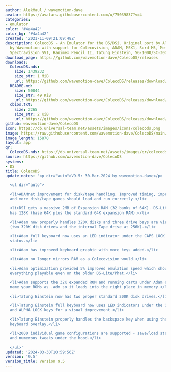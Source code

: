 ```yaml
---
author: AlekMaul / wavemotion-dave
avatar: https://avatars.githubusercontent.com/u/75039837?v=4
categories:
- emulator
color: '#4a4a42'
color_bg: '#4a4a42'
created: '2021-11-09T21:09:48Z'
description: ColecoDS - An Emulator for the DS/DSi. Original port by Alekmaul. Phoenix-Edition
  by Wavemotion with support for Colecovision, ADAM, MSX1, Sord-M5, Memotech MTX,
  Spectravision SVI, Hanimex Pencil II, Tatung Einstein, SG-1000/SC-3000 and the Creativision.
download_page: https://github.com/wavemotion-dave/ColecoDS/releases
downloads:
  ColecoDS.nds:
    size: 1439232
    size_str: 1 MiB
    url: https://github.com/wavemotion-dave/ColecoDS/releases/download/9.5/ColecoDS.nds
  README.md:
    size: 50844
    size_str: 49 KiB
    url: https://github.com/wavemotion-dave/ColecoDS/releases/download/9.5/README.md
  cbios.txt:
    size: 2265
    size_str: 2 KiB
    url: https://github.com/wavemotion-dave/ColecoDS/releases/download/9.5/cbios.txt
github: wavemotion-dave/ColecoDS
icon: https://db.universal-team.net/assets/images/icons/colecods.png
image: https://raw.githubusercontent.com/wavemotion-dave/ColecoDS/main/arm9/gfx_data/pdev_tbg0.png
image_length: 15870
layout: app
qr:
  ColecoDS.nds: https://db.universal-team.net/assets/images/qr/colecods-nds.png
source: https://github.com/wavemotion-dave/ColecoDS
systems:
- DS
title: ColecoDS
update_notes: '<p dir="auto">V9.5: 30-Mar-2024 by wavemotion-dave</p>

  <ul dir="auto">

  <li>ADAMnet improvement for disk/tape handling. Improved timing, improved caching
  and more disk/tape games should load and run correctly.</li>

  <li>DSI gets a massive 2MB of Expansion RAM (32 banks of 64K). DS-Lite/Phat still
  has 128K (base 64K plus the standard 64K expansion RAM).</li>

  <li>Adam now properly handles 320K disks and three drive bays are virtually attached
  (two 320K disk drives and the internal Tape drive at 256K).</li>

  <li>Adam full keyboard now uses an LED indicator under the CAPS LOCK button to indicate
  status.</li>

  <li>Adam has improved keyboard graphic with more keys added.</li>

  <li>Adam no longer mirrors RAM as a Colecovision would.</li>

  <li>Adam optimization provided 5% improved emulation speed which should make most
  everything playable even on the older DS-Lite/Phat.</li>

  <li>Adam supports the 32K expanded ROM and running carts under Adam emulation -
  name your ROMs as .adm so it loads into the right place in memory.</li>

  <li>Tatung Einstein now has two proper standard 200K disk drives.</li>

  <li>Tatung Einstein full keyboard now uses LED indicators under the SHIFT/CTRL/GRAPH
  and ALPHA LOCK keys for a visual improvement.</li>

  <li>Tatung Einstein properly handles the backspace key when using the Alpha-Numeric
  keyboard overlay.</li>

  <li>2000 individual game configurations are supported - save/load states optimized
  and numerous tweaks under the hood.</li>

  </ul>'
updated: '2024-03-30T10:59:56Z'
version: '9.5'
version_title: Version 9.5
---
```

